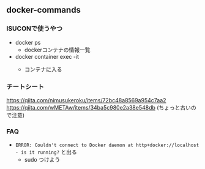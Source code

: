 ## docker-commands

### ISUCONで使うやつ
- docker ps
  - dockerコンテナの情報一覧
- docker container exec -it <container-id> <command>
  - コンテナに入る


### チートシート
https://qiita.com/nimusukeroku/items/72bc48a8569a954c7aa2
https://qiita.com/wMETAw/items/34ba5c980e2a38e548db (ちょっと古いので注意)


### FAQ
- `ERROR: Couldn't connect to Docker daemon at http+docker://localhost - is it running?` と出る
  - sudo つけよう

